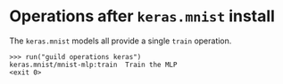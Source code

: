 # Operations after `keras.mnist` install

The `keras.mnist` models all provide a single `train` operation.

    >>> run("guild operations keras")
    keras.mnist/mnist-mlp:train  Train the MLP
    <exit 0>
